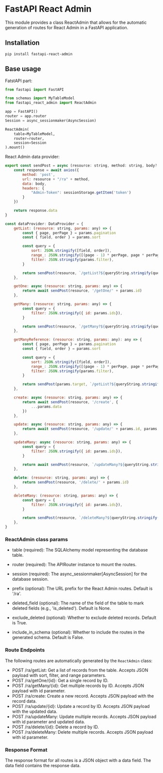 # FastAPI React Admin

This module provides a class ReactAdmin that allows for the automatic generation of routes for React Admin in a FastAPI application.

## Installation
```console
pip install fastapi-react-admin
```

## Base usage

FatstAPI part: 
```python
from fastapi import FastAPI

from schemas import MyTableModel
from fastapi_react_admin import ReactAdmin

app = FastAPI()
router = app.router
Session = async_sessionmaker(AsyncSession)

ReactAdmin(
    table=MyTableModel, 
    router=router, 
    session=Session
).mount()
```

React Admin data provider:
```js
export const sendPost = async (resource: string, method: string, body?: any) => {
    const response = await axios({
        method: 'post',
        url: resource + "/ra" + method,
        data: body,
        headers: {
            "Admin-Token": sessionStorage.getItem('token')
        }
    })

    return response.data
}

const dataProvider: DataProvider = {
    getList: (resource: string, params: any) => {
        const { page, perPage } = params.pagination
        const { field, order } = params.sort

        const query = {
            sort: JSON.stringify([field, order]),
            range_: JSON.stringify([(page - 1) * perPage, page * perPage - 1]),
            filter: JSON.stringify(params.filter),
        }

        return sendPost(resource, `/getList?${queryString.stringify(query)}`)
    },

    getOne: async (resource: string, params: any) => {
        return await sendPost(resource, '/getOne/' + params.id)
    },

    getMany: (resource: string, params: any) => {
        const query = {
            filter: JSON.stringify({ id: params.ids}),
        }

        return sendPost(resource, `/getMany?${queryString.stringify(query)}`)
    },

    getManyReference: (resource: string, params: any): any => {
        const { page, perPage } = params.pagination
        const { field, order } = params.sort

        const query = {
            sort: JSON.stringify([field, order]),
            range_: JSON.stringify([(page - 1) * perPage, page * perPage - 1]),
            filter: JSON.stringify(params.filter),
        }

        return sendPost(params.target, `/getList?${queryString.stringify(query)}`)
    },

    create: async (resource: string, params: any) => {
        return await sendPost(resource, '/create', { 
            ...params.data
        })
    },

    update: async (resource: string, params: any) => {
        return await sendPost(resource, '/update/' + params.id, params.data)
    },

    updateMany: async (resource: string, params: any) => {
        const query = {
            filter: JSON.stringify({ id: params.ids}),
        }

        return await sendPost(resource, `/updateMany?${queryString.stringify(query)}`, params.data)
    },

    delete: (resource: string, params: any) => {
        return sendPost(resource, '/delete/' + params.id)
    },

    deleteMany: (resource: string, params: any) => {
        const query = {
            filter: JSON.stringify({ id: params.ids}),
        }

        return sendPost(resource, `/deleteMany?${queryString.stringify(query)}` )
    },
}

```


### ReactAdmin class params
- table (required): The SQLAlchemy model representing the database table.

- router (required): The APIRouter instance to mount the routes.

- session (required): The async_sessionmaker[AsyncSession] for the database session.

- prefix (optional): The URL prefix for the React Admin routes. Default is '/ra'.

- deleted_field (optional): The name of the field of the table to mark deleted fields (e.g., 'is_deleted'). Default is None.

- exclude_deleted (optional): Whether to exclude deleted records. Default is True.

- include_in_schema (optional): Whether to include the routes in the generated schema. Default is False.

### Route Endpoints
The following routes are automatically generated by the `ReactAdmin` class:

- POST /ra/getList: Get a list of records from the table. Accepts JSON payload with sort, filter, and range parameters.
- POST /ra/getOne/{id}: Get a single record by ID.
- POST /ra/getMany/{id}: Get multiple records by ID. Accepts JSON payload with id parameter.
- POST /ra/create: Create a new record. Accepts JSON payload with the record data.
- POST /ra/update/{id}: Update a record by ID. Accepts JSON payload with the updated data.
- POST /ra/updateMany: Update multiple records. Accepts JSON payload with id parameter and updated data.
- POST /ra/delete/{id}: Delete a record by ID.
- POST /ra/deleteMany: Delete multiple records. Accepts JSON payload with id parameter.

### Response Format
The response format for all routes is a JSON object with a data field. The data field contains the response data.